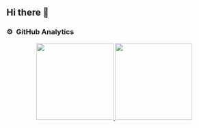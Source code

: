 ## Hi there 👋



### ⚙️ &nbsp;GitHub Analytics
<p align="center">
<a href="https://github.com/JDVega6">
  <img height="180em" src="https://github-readme-stats-eight-theta.vercel.app/api?username=JDVega6&show_icons=true&theme=algolia&include_all_commits=true&count_private=true"/>
  <img height="180em" src="https://github-readme-stats-eight-theta.vercel.app/api/top-langs/?username=JDVega6&layout=compact&langs_count=8&theme=algolia"/>
</a>
</p>
<!--
**JDVega6/JDVega6** is a ✨ _special_ ✨ repository because its `README.md` (this file) appears on your GitHub profile.

Here are some ideas to get you started:

- 🔭 I’m currently working on ...
- 🌱 I’m currently learning ...
- 👯 I’m looking to collaborate on ...
- 🤔 I’m looking for help with ...
- 💬 Ask me about ...
- 📫 How to reach me: ...
- 😄 Pronouns: ...
- ⚡ Fun fact: ...
-->
